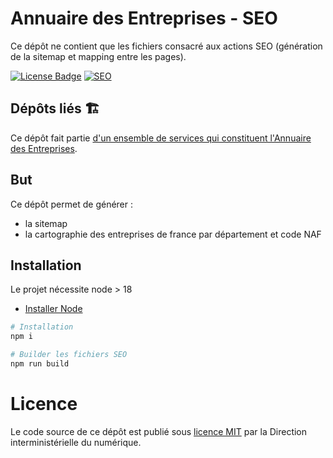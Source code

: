 # Annuaire des Entreprises - SEO

Ce dépôt ne contient que les fichiers consacré aux actions SEO (génération de la sitemap et mapping entre les pages). 

<a href="https://github.com/etalab/annuaire-entreprises-seo/blob/main/LICENSE"><img src="https://img.shields.io/github/license/etalab/annuaire-entreprises-seo.svg?color=green" alt="License Badge"></a>
[![SEO](https://github.com/etalab/annuaire-entreprises-seo/actions/workflows/seo.yml/badge.svg)](https://github.com/etalab/annuaire-entreprises-seo/actions/workflows/seo.yml)

## Dépôts liés 🏗

Ce dépôt fait partie [d'un ensemble de services qui constituent l'Annuaire des Entreprises](https://github.com/etalab/annuaire-entreprises-site?tab=readme-ov-file#dépôts-liés-).

## But

Ce dépôt permet de générer : 
- la sitemap
- la cartographie des entreprises de france par département et code NAF

## Installation

Le projet nécessite node > 18

- [Installer Node](https://nodejs.org/en/download/package-manager)

```bash
# Installation
npm i

# Builder les fichiers SEO
npm run build
```
# Licence

Le code source de ce dépôt est publié sous [licence MIT](LICENSE) par
la Direction interministérielle du numérique.
